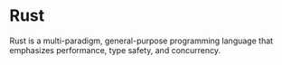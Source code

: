 # Rust
Rust is a multi-paradigm, general-purpose programming language that emphasizes performance, type safety, and concurrency.